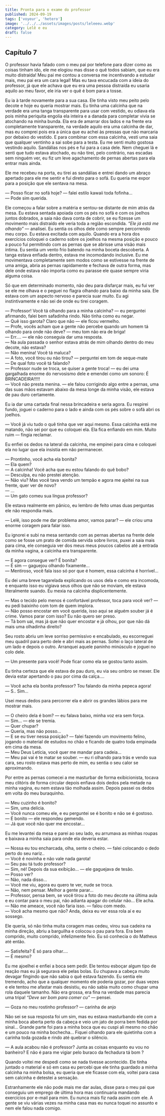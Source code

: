 ```yaml
---
title: Pronta para o exame do professor
published: 2024-09-19
tags: ['voyeur', 'hetero']
image: '../../../assets/images/posts/leleeeu.webp'
category: Lelê e eu
draft: false
---
```


## Capítulo 7

O professor havia falado com o meu pai por telefone para dizer como as coisas tinham ido, ele me elogiou mas disse o quê todos sabiam, que eu era muito distraída! Meu pai me contou a conversa me incentivando a estudar mais, meu pai era um cara legal! Mas eu tava encucada com a ideia do professor, já que ele achava que eu era uma pessoa distraída eu usaria aquilo ao meu favor, ele iria ver o quê é bom para a tosse.

Eu ia à tarde novamente para a sua casa. Ele tinha visto meu peito pelo decote e hoje eu queria mostrar mais. Eu tinha uma calcinha que na verdade era uma tanga transparente para usar com vestido, eu odiava ela pois minha periquita engolia ela inteira e a danada para completar vivia se atochando na minha bunda. Ela era de amarrar dos lados e na frente era completamente transparente, na verdade aquilo era uma calcinha de dar, mas eu comprei pois era a única que eu achei às pressas que não marcaria por debaixo do vestido. E para combinar com essa calcinha, vesti uma saia que qualquer ventinho a sai sobe para a testa. Eu me senti muito gostosa vestindo aquilo. Sandálias nos pés e fui para a casa dele. Nem cheguei lá e senti que tudo estava atochado, eu não tirei, pelo contrário, nas escadas sem ninguém ver, eu fiz um leve agachamento de pernas abertas para ela entrar mais ainda.

Ele me recebeu na porta, eu tirei as sandálias e entrei dando um abraço apertado para ele me sentir e fui direto para o sofá. Eu queria me expor para a posição que ele sentava na mesa.

— Posso ficar no sofá hoje? — falei estilo kawaii toda fofinha…  
— Pode sim querida.

Ele começou a falar sobre a matéria e sentou-se distante de mim atrás da mesa. Eu estava sentada apoiada com os pés no sofá e com os joelhos juntos dobrados, a saia não dava conta de cobrir, se eu fizesse um movimento mais distraído ele veria toda a região escondida. _“Ele já está me olhando”_ — analisei. Eu sentia os olhos dele como sempre percorrendo meu corpo. Eu estava excitada com aquilo. Quando era a hora dos exercícios coloquei o caderno sobre os joelhos na mesma posição e pouco a pouco fui permitindo com as pernas que se abrisse uma visão mais íntima. Eu sentia um vento frio batendo na minha boceta descoberta. A tanga estava enfiada dentro, estava me incomodando inclusive. Eu me movimentava completamente sem modos como se estivesse na frente de uma amiga, abria as pernas rapidamente e fechava de outra forma, mas dele onde estava não importa como eu parasse ele quase sempre viria alguma coisa.

Só que em determinado momento, não deu para disfarçar mais, eu fui ver se ele me olhava e o peguei no flagra olhando para baixo da minha saia. Ele estava com um aspecto nervoso e parecia suar muito. Eu agi instintivamente e não sei de onde eu tirei coragem.

— Professor! Você tá olhando para a minha calcinha? — eu perguntei afirmando, falei bem safadinha rindo. Não tinha como eu negar.  
— Quê isso garota? Claro que não — ele ficou vermelho.  
— Profe, vocês acham que a gente não percebe quando um homem tá olhando para onde não deve? — meu tom não era de briga!  
— Err…. — ele não conseguia dar uma resposta.  
— Na aula passada o senhor estava atrás de mim olhando dentro do meu decote, não estava?  
— Não menina! Você tá maluca?  
— A foto, você tirou ou não tirou? — perguntei em tom de xeque-mate  
— De qual foto você tá falando?  
— Professor nude se troca, se quiser a gente troca! — eu dei uma gargalhada enorme do nervosismo dele e emendei como um sonoro: É BRINCADEIRA!!!!!  
— Você não presta menina. — ele falou corrigindo algo entre a pernas, uma das suas mãos estavam abaixo da mesa longe da minha visão, ele estava de pau duro certamente.

Eu ia dar uma cartada final nessa brincadeira e seria agora. Eu respirei fundo, joguei o caderno para o lado e ainda com os pés sobre o sofá abri os joelhos.

— Você já viu tudo o quê tinha que ver aqui mesmo. Essa calcinha está me matando, não sei por que eu coloquei ela. Ela fica enfiando em mim. Muito ruim — fingia reclamar.

Eu enfiei os dedos na lateral da calcinha, me empinei para cima e coloquei ela no lugar que ela insistia em não permanecer.

— Prontinho, você acha ela bonita?  
— Ela quem?  
— A calcinha! Você acha que eu estou falando do quê bobo?  
— Desculpa, eu não prestei atenção.  
— Não viu? Mas você tava vendo um tempão e agora me ajeitei na sua frente, quer ver de novo?  
— …  
— Um gato comeu sua língua professor?

Ele estava realmente em pânico, eu lembro de feito umas duas perguntas ele não respondia mais.

— Lelê, isso pode me dar problema amor, vamos parar? — ele criou uma enorme coragem para falar isso.

Eu ignorei e subi na mesa sentando com as pernas abertas na frente dele como se fosse um prato de comida servida sobre livros, puxei a saia mais para cima, ele conseguia ver dos meus meus poucos cabelos até a entrada da minha vagina, a calcinha era transparente.

— E agora consegue ver? É bonita?  
— É sim — gaguejou olhando fixamente…  
— Mentiroso, você fala isso só por que é homem, essa calcinha é horrível…

Eu dei uma breve tagarelada explicando os usos dela e como era incomoda, e enquanto isso eu vigiava seus olhos que não se moviam, ele estava literalmente suando. Eu mexia na calcinha displicentemente.

— Mas o tecido pelo menos é confortável professor, toca para você ver? — eu pedi baixinho com tom de quem implora.  
— Não posso encostar em você querida, isso aqui se alguém souber já é crime. Vamos parar com isso? Eu não quero ser preso.  
— Tá bom uai, mas já que não quer encostar e já olhou, por que não dá mais uma olhadinha direito?

Seu rosto abriu um leve sorriso permissivo e encabulado, eu escorreguei meu quadril para perto dele e abri mais as pernas. Soltei o laço lateral de um lado e depois o outro. Arranquei aquele paninho minúsculo e joguei no colo dele.

— Um presente para você! Pode ficar como ela se gostou tanto assim.

Eu tinha certeza que ele estava de pau duro, eu via seu ombro se mexer. Ele devia estar apertando o pau por cima da calça….

— Você acha ela bonita professor? Tou falando da minha pepeca agora!  
— S.. Sim…

Usei meus dedos para percorrer ela e abrir os grandes lábios para me mostrar mais.

— O cheiro dela é bom? — eu falava baixo, minha voz era sem força.  
— Sim… — ele se tremia.  
— Quer chupar?  
— Queria, mas não posso…  
— E se eu tiver nessa posição? — falei fazendo um movimento felino, jogando o material de estudos no chão e ficando de quatro toda empinada em cima da mesa.  
— Meu Deus Letícia, você quer me mandar para cadeia…  
— Meu pai vai é te matar se souber. — eu ri olhando para trás e vendo sua cara, seu rosto estava mas perto de mim, eu sentia o seu calor se aproximando.

Por entre as pernas comecei a me masturbar de forma exibicionista, tocava meu clitóris de forma circular depois enfiava dois dedos pela metade na minha vagina, eu nem estava tão molhada assim. Depois passei os dedos em volta do meu buraquinho.

— Meu cuzinho é bonito?  
— Sim, uma delícia.  
— Você nunca comeu ele, e eu perguntei se é bonito e não se é gostoso.  
— É bonito — ele respondeu gemendo.  
— Já que você não quer me encostar…

Eu me levantei da mesa e parei ao seu lado, eu arrumava as minhas roupas e baixava a minha saia para onde ela deveria estar.

— Nossa eu tou encharcada, olha, sente o cheiro. — falei colocando o dedo perto do seu nariz..  
— Você é novinha e não vale nada garota!  
— Seu pau tá tudo professor?  
— Sim, né! Depois da sua exibição… — ele gaguejava de tesão.  
— Posso ver?  
— Não, nada disso…  
— Você me viu, agora eu quero te ver, nude se troca.  
— Não, nem pensar. Melhor a gente parar…  
— Professor, pensa bem, se você tirou a foto do meu decote na última aula e eu contar para o meu pai, não adianta apagar do celular não… Ele acha.  
— Não me ameace, você não faria isso. — falou com medo.  
— Você acha mesmo que não? Anda, deixa eu ver essa rola aí e eu sossego.

Ele queria, só não tinha muita coragem mas cedeu, virou sua cadeira na minha direção, abriu a barguilha e colocou o pau para fora. Era bem comprido, muito comprido, infelizmente feio. Eu só conhecia o do Matheus até então.

— Satisfeita? É só para olhar….  
— É mesmo?

Eu me ajoelhei e enfiei a boca sem pedir. Ele tentou esboçar algum tipo de reação mas eu já segurava ele pelas bolas. Eu chupava a cabeça muito devagar fingindo que não sabia o quê estava fazendo. Eu sentia ele tremendo, acho que a qualquer momento ele poderia gozar, por duas vezes e ele tentou me afastar mais desistiu, eu não sabia muito como chupar uma rola daquele tamanho. Não era grossa, era fina na verdade mas parecia uma tripa! _“Deve ser bom para comer cu”_ — pensei.

— Goza no meu rostinho professor? — carinha de anjo

Não sei se sua resposta foi um sim, mas eu estava masturbando ele com a minha boca aberta perto da cabeça e veio um jato de porra bem fedida por sinal… Grande parte foi para a minha boca que eu cuspi ali mesmo no chão e um pouco na minha bochecha… Fiquei olhando para ele quietinha com a carinha toda gozada e rindo até quebrar o silêncio.

— A aula acabou não é professor? Junta as coisas enquanto eu vou no banheiro? E não é para me vigiar pelo buraco da fechadura tá bom ?

Quando voltei me despedi como se nada tivesse acontecido. Ele tinha juntado o material e só em casa eu percebi que ele tinha guardado a minha calcinha na minha bolsa, eu queria que ele ficasse com ela, voltei para casa sem calcinha e detestei a sensação.

Estranhamente ele não pode mais me dar aulas, disse para o meu pai que conseguiu um emprego de última hora mas continuaria mandando exercícios por e-mail para mim. Eu nunca mais fiz nada assim com ele. A gente se viu várias vezes na minha casa mas eu nunca toquei no assunto e nem ele falou nada comigo.
